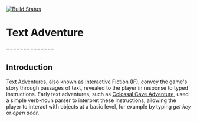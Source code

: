 [![Build Status](https://snap-ci.com/verhagen/text-adventure/branch/master/build_image)](https://snap-ci.com/verhagen/text-adventure/branch/master)


# Text Adventure
==============

## Introduction

[Text Adventures](http://en.wikipedia.org/wiki/Adventure_game), also known as 
[Interactive Fiction](http://en.wikipedia.org/wiki/Interactive_Fiction) (IF), 
convey the game's story through passages of text, revealed to the player in 
response to typed instructions. Early text adventures, such as 
[Colossal Cave Adventure](http://en.wikipedia.org/wiki/Colossal_Cave_Adventure),
used a simple verb-noun parser to interpret these instructions, allowing the player
to interact with objects at a basic level, for example by typing _get key_ or 
_open door_.
